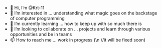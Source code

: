 - 👋 Hi, I’m @Krt-11
- 👀 I’m interested in ... understanding what magic goes on the backstage of computer programming
- 🌱 I’m currently learning ... how to keep up with so much there is
- 💞️ I’m looking to collaborate on ... projects and learn through various opportunities and be in teams
- 📫 How to reach me ... work in progress
       (\n //it will be fixed soon)

<!---
Krt-11/Krt-11 is a ✨ special ✨ repository because its `README.md` (this file) appears on your GitHub profile.
You can click the Preview link to take a look at your changes.
--->
